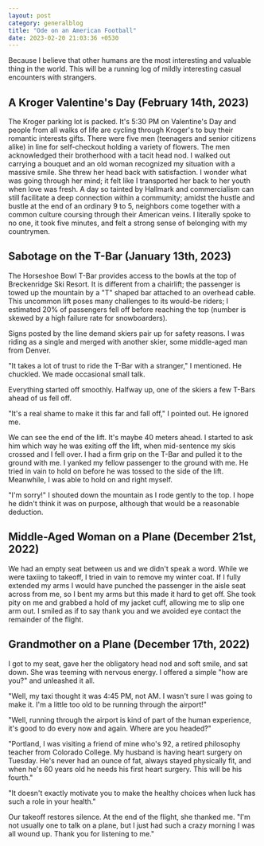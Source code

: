 ```yaml
---
layout: post
category: generalblog
title: "Ode on an American Football"
date: 2023-02-20 21:03:36 +0530
---
```


Because I believe that other humans are the most interesting and valuable thing in the world. This will be a running log of mildly interesting casual encounters with strangers.

## A Kroger Valentine's Day (February 14th, 2023)
The Kroger parking lot is packed. It's 5:30 PM on Valentine's Day and people from all walks of life are cycling through Kroger's to buy their romantic interests gifts. There were five men (teenagers and senior citizens alike) in line for self-checkout holding a variety of flowers. The men acknowledged their brotherhood with a tacit head nod. I walked out carrying a bouquet and an old woman recognized my situation with a massive smile. She threw her head back with satisfaction. I wonder what was going through her mind; it felt like I transported her back to her youth when love was fresh. A day so tainted by Hallmark and commercialism can still facilitate a deep connection within a commumity; amidst the hustle and bustle at the end of an ordinary 9 to 5, neighbors come together with a common culture coursing through their American veins. I literally spoke to no one, it took five minutes, and felt a strong sense of belonging with my countrymen.

## Sabotage on the T-Bar (January 13th, 2023)
The Horseshoe Bowl T-Bar provides access to the bowls at the top of Breckenridge Ski Resort. It is different from a chairlift; the passenger is towed up the mountain by a "T" shaped bar attached to an overhead cable. This uncommon lift poses many challenges to its would-be riders; I estimated 20% of passengers fell off before reaching the top (number is skewed by a high failure rate for snowboarders). 

Signs posted by the line demand skiers pair up for safety reasons. I was riding as a single and merged with another skier, some middle-aged man from Denver.

"It takes a lot of trust to ride the T-Bar with a stranger," I mentioned. He chuckled. We made occasional small talk.

Everything started off smoothly. Halfway up, one of the skiers a few T-Bars ahead of us fell off. 

"It's a real shame to make it this far and fall off," I pointed out. He ignored me. 

We can see the end of the lift. It's maybe 40 meters ahead. I started to ask him which way he was exiting off the lift, when mid-sentence my skis crossed and I fell over. I had a firm grip on the T-Bar and pulled it to the ground with me. I yanked my fellow passenger to the ground with me. He tried in vain to hold on before he was tossed to the side of the lift. Meanwhile, I was able to hold on and right myself.

"I'm sorry!" I shouted down the mountain as I rode gently to the top. I hope he didn't think it was on purpose, although that would be a reasonable deduction.

## Middle-Aged Woman on a Plane (December 21st, 2022)
We had an empty seat between us and we didn't speak a word. While we were taxiing to takeoff, I tried in vain to remove my winter coat. If I fully extended my arms I would have punched the passenger in the aisle seat across from me, so I bent my arms but this made it hard to get off. She took pity on me and grabbed a hold of my jacket cuff, allowing me to slip one arm out. I smiled as if to say thank you and we avoided eye contact the remainder of the flight.

## Grandmother on a Plane (December 17th, 2022)
I got to my seat, gave her the obligatory head nod and soft smile, and sat down. She was teeming with nervous energy. I offered a simple "how are you?" and unleashed it all. 

"Well, my taxi thought it was 4:45 PM, not AM. I wasn't sure I was going to make it. I'm a little too old to be running through the airport!" 

"Well, running through the airport is kind of part of the human experience, it's good to do every now and again. Where are you headed?" 

"Portland, I was visiting a friend of mine who's 92, a retired philosophy teacher from Colorado College. My husband is having heart surgery on Tuesday. He's never had an ounce of fat, always stayed physically fit, and when he's 60 years old he needs his first heart surgery. This will be his fourth."

"It doesn't exactly motivate you to make the healthy choices when luck has such a role in your health."

Our takeoff restores silence. At the end of the flight, she thanked me. "I'm not usually one to talk on a plane, but I just had such a crazy morning I was all wound up. Thank you for listening to me."